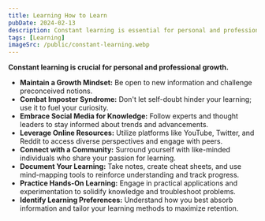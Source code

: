 ```yaml
---
title: Learning How to Learn
pubDate: 2024-02-13 
description: Constant learning is essential for personal and professional growth, and it should be a continuous journey of embracing new information with an open mind and leveraging resources.
tags: [Learning]
imageSrc: /public/constant-learning.webp
---
```


**Constant learning is crucial for personal and professional growth.**

* **Maintain a Growth Mindset:** Be open to new information and challenge preconceived notions.
* **Combat Imposter Syndrome:** Don't let self-doubt hinder your learning; use it to fuel your curiosity.
* **Embrace Social Media for Knowledge:** Follow experts and thought leaders to stay informed about trends and advancements.
* **Leverage Online Resources:** Utilize platforms like YouTube, Twitter, and Reddit to access diverse perspectives and engage with peers.
* **Connect with a Community:** Surround yourself with like-minded individuals who share your passion for learning.
* **Document Your Learning:** Take notes, create cheat sheets, and use mind-mapping tools to reinforce understanding and track progress.
* **Practice Hands-On Learning:** Engage in practical applications and experimentation to solidify knowledge and troubleshoot problems.
* **Identify Learning Preferences:** Understand how you best absorb information and tailor your learning methods to maximize retention.
